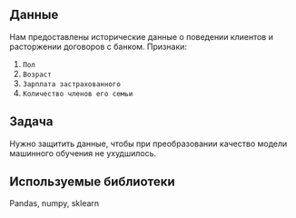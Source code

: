 ## Данные
Нам предоставлены исторические данные о поведении клиентов и расторжении договоров с банком.
Признаки:
1. `Пол` 
2. `Возраст` 
3. `Зарплата застрахованного`
4. `Количество членов его семьи`
## Задача
Нужно защитить данные, чтобы при преобразовании качество модели машинного обучения не ухудшилось.
## Используемые библиотеки
Pandas, numpy, sklearn
